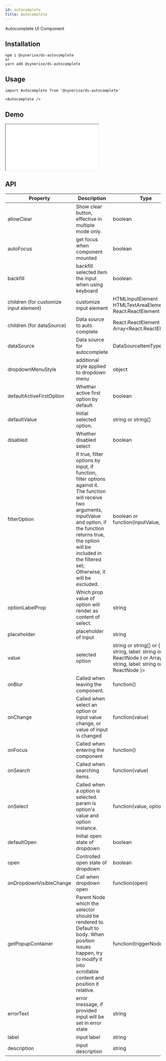 ```yaml
---
id: autocomplete
title: Autocomplete
---
```


Autocomplete UI Component

## Installation

```
npm i @synerise/ds-autocomplete
or
yarn add @synerise/ds-autocomplete
```

## Usage

```
import Autocomplete from '@synerise/ds-autocomplete'

<Autocomplete />

```

## Demo

<iframe src="/storybook-static/iframe.html?id=components-autocomplete--default"></iframe>

## API

| Property                               | Description                                                                                                                                                                                                                                              | Type                                                                                                                    | Default                                             |
| -------------------------------------- | -------------------------------------------------------------------------------------------------------------------------------------------------------------------------------------------------------------------------------------------------------- | ----------------------------------------------------------------------------------------------------------------------- | --------------------------------------------------- |
| allowClear                             | Show clear button, effective in multiple mode only.                                                                                                                                                                                                      | boolean                                                                                                                 | false                                               |
| autoFocus                              | get focus when component mounted                                                                                                                                                                                                                         | boolean                                                                                                                 | false                                               |
| backfill                               | backfill selected item the input when using keyboard                                                                                                                                                                                                     | boolean                                                                                                                 | false                                               |
| children (for customize input element) | customize input element                                                                                                                                                                                                                                  | HTMLInputElement HTMLTextAreaElement React.ReactElement<InputProps>                                                     | <Input />                                           |
| children (for dataSource)              | Data source to auto complete                                                                                                                                                                                                                             | React.ReactElement<OptionProps> Array<React.ReactElement<OptionProps>>                                                  | -                                                   |
| dataSource                             | Data source for autocomplete                                                                                                                                                                                                                             | DataSourceItemType[]                                                                                                    | -                                                   |
| dropdownMenuStyle                      | additional style applied to dropdown menu                                                                                                                                                                                                                | object                                                                                                                  |                                                     |
| defaultActiveFirstOption               | Whether active first option by default                                                                                                                                                                                                                   | boolean                                                                                                                 | true                                                |
| defaultValue                           | Initial selected option.                                                                                                                                                                                                                                 | string or string[]                                                                                                      | -                                                   |
| disabled                               | Whether disabled select                                                                                                                                                                                                                                  | boolean                                                                                                                 | false                                               |
| filterOption                           | If true, filter options by input, if function, filter options against it. The function will receive two arguments, inputValue and option, if the function returns true, the option will be included in the filtered set; Otherwise, it will be excluded. | boolean or function(inputValue, option)                                                                                 | true                                                |
| optionLabelProp                        | Which prop value of option will render as content of select.                                                                                                                                                                                             | string                                                                                                                  | children                                            |
| placeholder                            | placeholder of input                                                                                                                                                                                                                                     | string                                                                                                                  | -                                                   |
| value                                  | selected option                                                                                                                                                                                                                                          | string or string[] or { key: string, label: string or ReactNode } or Array<{ key: string, label: string or ReactNode }> | -                                                   |
| onBlur                                 | Called when leaving the component.                                                                                                                                                                                                                       | function()                                                                                                              | -                                                   |
| onChange                               | Called when select an option or input value change, or value of input is changed                                                                                                                                                                         | function(value)                                                                                                         | -                                                   |
| onFocus                                | Called when entering the component                                                                                                                                                                                                                       | function()                                                                                                              | -                                                   |
| onSearch                               | Called when searching items.                                                                                                                                                                                                                             | function(value)                                                                                                         | -                                                   |
| onSelect                               | Called when a option is selected. param is option's value and option instance.                                                                                                                                                                           | function(value, option)                                                                                                 | -                                                   |
| defaultOpen                            | Initial open state of dropdown                                                                                                                                                                                                                           | boolean                                                                                                                 | -                                                   |
| open                                   | Controlled open state of dropdown                                                                                                                                                                                                                        | boolean                                                                                                                 | -                                                   |
| onDropdownVisibleChange                | Call when dropdown open                                                                                                                                                                                                                                  | function(open)                                                                                                          | -                                                   |
| getPopupContainer                      | Parent Node which the selector should be rendered to. Default to body. When position issues happen, try to modify it into scrollable content and position it relative.                                                                                   | function(triggerNode)                                                                                                   | document.querySelector(`.ant-select-auto-complete`) |
| errorText                              | error message, if provided input will be set in error state                                                                                                                                                                                              | string                                                                                                                  | -                                                   |
| label                                  | input label                                                                                                                                                                                                                                              | string                                                                                                                  | -                                                   |
| description                            | input description                                                                                                                                                                                                                                        | string                                                                                                                  | -                                                   |
